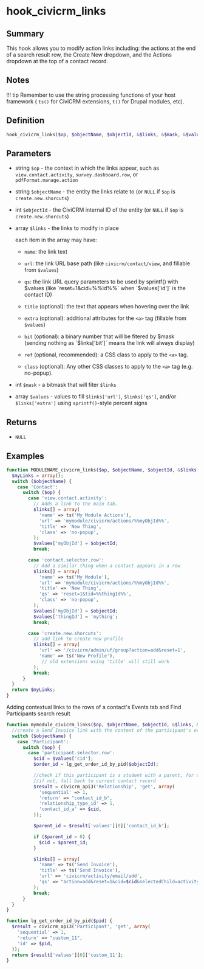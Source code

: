 # hook_civicrm_links

## Summary

This hook allows you to modify action links including:
the actions at the end of a search result row, the Create New
dropdown, and the Actions dropdown at the top of a contact record.


## Notes

!!! tip
    Remember to use the string processing functions of your host framework ( `ts()` for CiviCRM extensions, `t()` for Drupal modules, etc).

## Definition

```php
hook_civicrm_links($op, $objectName, $objectId, &$links, &$mask, &$values)
```

##  Parameters

-   string `$op` - the context in which the links appear, such as
    `view.contact.activity`, `survey.dashboard.row`, or
    `pdfFormat.manage.action`

-   string `$objectName` - the entity the links relate to (or `NULL` if `$op` is
    `create.new.shorcuts`)

-   int `$objectId` - the CiviCRM internal ID of the entity (or `NULL` if `$op`
    is `create.new.shorcuts`)

-   array `$links` - the links to modify in place

    each item in the array may have:

    -   `name`: the link text

    -   `url`: the link URL base path (like `civicrm/contact/view`, and
        fillable from `$values`)

    -   `qs`: the link URL query parameters to be used by sprintf() with
        $values (like `reset=1&cid=%%id%%` when `$values['id']` is the
        contact ID)

    -   `title` (optional): the text that appears when hovering over the
        link

    -   `extra` (optional): additional attributes for the `<a>` tag
        (fillable from `$values`)

    -   `bit` (optional): a binary number that will be fitered by $mask
        (sending nothing as `$links['bit']` means the link will always
        display)

    -   `ref` (optional, recommended): a CSS class to apply to the `<a>`
        tag.

    -   `class` (optional): Any other CSS classes to apply to the `<a>`
        tag (e.g. no-popup).

-   int `$mask` - a bitmask that will fiter `$links`

-   array `$values` - values to fill `$links['url']`, `$links['qs']`, and/or
    `$links['extra']` using `sprintf()`-style percent signs

## Returns

-   `NULL`

## Examples

```php
function MODULENAME_civicrm_links($op, $objectName, $objectId, &$links, &$mask, &$values) {
  $myLinks = array();
  switch ($objectName) {
    case 'Contact':
      switch ($op) {
        case 'view.contact.activity':
          // Adds a link to the main tab.
          $links[] = array(
            'name' => ts('My Module Actions'),
            'url' => 'mymodule/civicrm/actions/%%myObjId%%',
            'title' => 'New Thing',
            'class' => 'no-popup',
          );
          $values['myObjId'] = $objectId;
          break;

        case 'contact.selector.row':
          // Add a similar thing when a contact appears in a row
          $links[] = array(
            'name' => ts('My Module'),
            'url' => 'mymodule/civicrm/actions/%%myObjId%%',
            'title' => 'New Thing',
            'qs' => 'reset=1&tid=%%thingId%%',
            'class' => 'no-popup',
          );
          $values['myObjId'] = $objectId;
          $values['thingId'] = 'mything';
          break;

        case 'create.new.shorcuts':
          // add link to create new profile
          $links[] = array(
            'url' => '/civicrm/admin/uf/group?action=add&reset=1',
            'name' => ts('New Profile'),
             // old extensions using 'title' will still work
          );
          break;
      }
  }
  return $myLinks;
}
```

Adding contextual links to the rows of a contact's Events tab and Find
Participants search result

```php
function mymodule_civicrm_links($op, $objectName, $objectId, &$links, &$mask, &$values) {
  //create a Send Invoice link with the context of the participant's order ID (a custom participant field)
  switch ($objectName) {
    case 'Participant':
      switch ($op) {
        case 'participant.selector.row':
          $cid = $values['cid'];
          $order_id = lg_get_order_id_by_pid($objectId);

          //check if this participant is a student with a parent, for saving the email.
          //if not, fall back to current contact record
          $result = civicrm_api3('Relationship', 'get', array(
            'sequential' => 1,
            'return' => "contact_id_b",
            'relationship_type_id' => 1,
            'contact_id_a' => $cid,
          ));

          $parent_id = $result['values'][0]['contact_id_b'];

          if ($parent_id > 0) {
            $cid = $parent_id;
          }

          $links[] = array(
            'name' => ts('Send Invoice'),
            'title' => ts('Send Invoice'),
            'url' => 'civicrm/activity/email/add',
            'qs' => "action=add&reset=1&cid=$cid&selectedChild=activity&atype=3&order_id=$order_id",
          );
          break;
      }
  }
}

function lg_get_order_id_by_pid($pid) {
  $result = civicrm_api3('Participant', 'get', array(
    'sequential' => 1,
    'return' => "custom_11",
    'id' => $pid,
  ));
  return $result['values'][0]['custom_11'];
}
```
